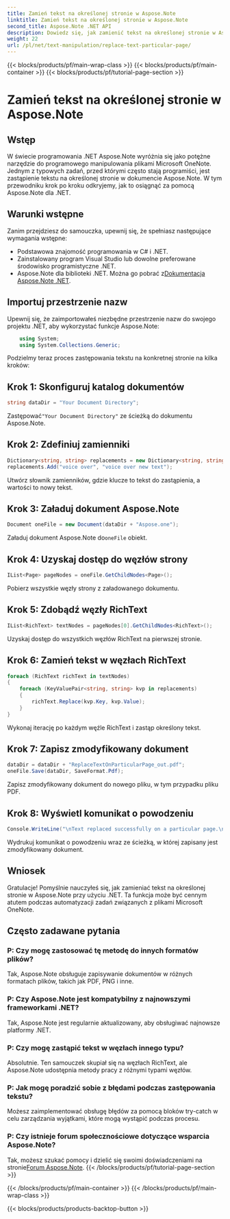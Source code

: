 ```yaml
---
title: Zamień tekst na określonej stronie w Aspose.Note
linktitle: Zamień tekst na określonej stronie w Aspose.Note
second_title: Aspose.Note .NET API
description: Dowiedz się, jak zamienić tekst na określonej stronie w Aspose.Note przy użyciu platformy .NET. Postępuj zgodnie z naszym przewodnikiem krok po kroku, aby efektywnie manipulować tekstem.
weight: 22
url: /pl/net/text-manipulation/replace-text-particular-page/
---
```


{{< blocks/products/pf/main-wrap-class >}}
{{< blocks/products/pf/main-container >}}
{{< blocks/products/pf/tutorial-page-section >}}

# Zamień tekst na określonej stronie w Aspose.Note

## Wstęp
W świecie programowania .NET Aspose.Note wyróżnia się jako potężne narzędzie do programowego manipulowania plikami Microsoft OneNote. Jednym z typowych zadań, przed którymi często stają programiści, jest zastąpienie tekstu na określonej stronie w dokumencie Aspose.Note. W tym przewodniku krok po kroku odkryjemy, jak to osiągnąć za pomocą Aspose.Note dla .NET.
## Warunki wstępne
Zanim przejdziesz do samouczka, upewnij się, że spełniasz następujące wymagania wstępne:
- Podstawowa znajomość programowania w C# i .NET.
- Zainstalowany program Visual Studio lub dowolne preferowane środowisko programistyczne .NET.
-  Aspose.Note dla biblioteki .NET. Można go pobrać z[Dokumentacja Aspose.Note .NET](https://reference.aspose.com/note/net/).
## Importuj przestrzenie nazw
Upewnij się, że zaimportowałeś niezbędne przestrzenie nazw do swojego projektu .NET, aby wykorzystać funkcje Aspose.Note:
```csharp
    using System;
    using System.Collections.Generic;
```
Podzielmy teraz proces zastępowania tekstu na konkretnej stronie na kilka kroków:
## Krok 1: Skonfiguruj katalog dokumentów
```csharp
string dataDir = "Your Document Directory";
```
 Zastępować`"Your Document Directory"` ze ścieżką do dokumentu Aspose.Note.
## Krok 2: Zdefiniuj zamienniki
```csharp
Dictionary<string, string> replacements = new Dictionary<string, string>();
replacements.Add("voice over", "voice over new text");
```
Utwórz słownik zamienników, gdzie klucze to tekst do zastąpienia, a wartości to nowy tekst.
## Krok 3: Załaduj dokument Aspose.Note
```csharp
Document oneFile = new Document(dataDir + "Aspose.one");
```
 Załaduj dokument Aspose.Note do`oneFile` obiekt.
## Krok 4: Uzyskaj dostęp do węzłów strony
```csharp
IList<Page> pageNodes = oneFile.GetChildNodes<Page>();
```
Pobierz wszystkie węzły strony z załadowanego dokumentu.
## Krok 5: Zdobądź węzły RichText
```csharp
IList<RichText> textNodes = pageNodes[0].GetChildNodes<RichText>();
```
Uzyskaj dostęp do wszystkich węzłów RichText na pierwszej stronie.
## Krok 6: Zamień tekst w węzłach RichText
```csharp
foreach (RichText richText in textNodes)
{
    foreach (KeyValuePair<string, string> kvp in replacements)
    {
        richText.Replace(kvp.Key, kvp.Value);
    }
}
```
Wykonaj iterację po każdym węźle RichText i zastąp określony tekst.
## Krok 7: Zapisz zmodyfikowany dokument
```csharp
dataDir = dataDir + "ReplaceTextOnParticularPage_out.pdf";
oneFile.Save(dataDir, SaveFormat.Pdf);
```
Zapisz zmodyfikowany dokument do nowego pliku, w tym przypadku pliku PDF.
## Krok 8: Wyświetl komunikat o powodzeniu
```csharp
Console.WriteLine("\nText replaced successfully on a particular page.\nFile saved at " + dataDir);
```
Wydrukuj komunikat o powodzeniu wraz ze ścieżką, w której zapisany jest zmodyfikowany dokument.
## Wniosek
Gratulacje! Pomyślnie nauczyłeś się, jak zamieniać tekst na określonej stronie w Aspose.Note przy użyciu .NET. Ta funkcja może być cennym atutem podczas automatyzacji zadań związanych z plikami Microsoft OneNote.
## Często zadawane pytania
### P: Czy mogę zastosować tę metodę do innych formatów plików?
Tak, Aspose.Note obsługuje zapisywanie dokumentów w różnych formatach plików, takich jak PDF, PNG i inne.
### P: Czy Aspose.Note jest kompatybilny z najnowszymi frameworkami .NET?
Tak, Aspose.Note jest regularnie aktualizowany, aby obsługiwać najnowsze platformy .NET.
### P: Czy mogę zastąpić tekst w węzłach innego typu?
Absolutnie. Ten samouczek skupiał się na węzłach RichText, ale Aspose.Note udostępnia metody pracy z różnymi typami węzłów.
### P: Jak mogę poradzić sobie z błędami podczas zastępowania tekstu?
Możesz zaimplementować obsługę błędów za pomocą bloków try-catch w celu zarządzania wyjątkami, które mogą wystąpić podczas procesu.
### P: Czy istnieje forum społecznościowe dotyczące wsparcia Aspose.Note?
 Tak, możesz szukać pomocy i dzielić się swoimi doświadczeniami na stronie[Forum Aspose.Note](https://forum.aspose.com/c/note/28).
{{< /blocks/products/pf/tutorial-page-section >}}

{{< /blocks/products/pf/main-container >}}
{{< /blocks/products/pf/main-wrap-class >}}

{{< blocks/products/products-backtop-button >}}
